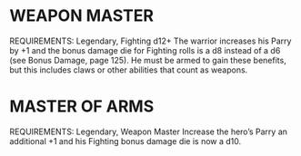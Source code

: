 # WEAPON MASTER
REQUIREMENTS: Legendary, Fighting d12+
The warrior increases his Parry by +1 and the bonus damage die for Fighting rolls is a d8 instead of a d6 (see Bonus Damage, page 125). He must be armed to gain these benefits, but this includes claws or other abilities that count as weapons.

# MASTER OF ARMS
REQUIREMENTS: Legendary, Weapon Master
Increase the hero’s Parry an additional +1 and his Fighting bonus damage die is now a d10.